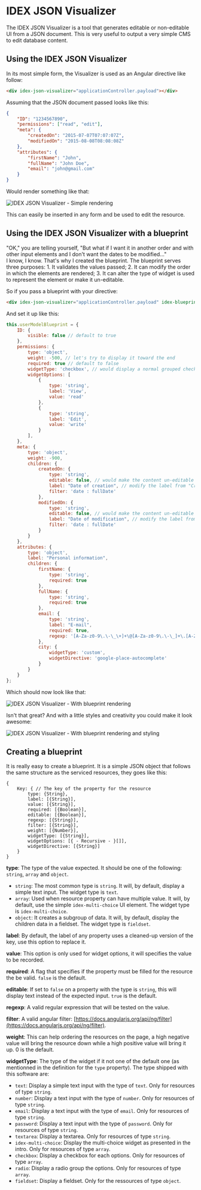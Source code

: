# IDEX JSON Visualizer

The IDEX JSON Visualizer is a tool that generates editable or non-editable UI from a JSON document.
This is very useful to output a very simple CMS to edit database content.

## Using the IDEX JSON Visualizer

In its most simple form, the Visualizer is used as an Angular directive like follow:

```html
<div idex-json-visualizer="applicationController.payload"></div>
```

Assuming that the JSON document passed looks like this:

```json
{
    "ID": "1234567890",
    "permissions": ["read", "edit"],
    "meta": {
        "createdOn": "2015-07-07T07:07:07Z",
        "modifiedOn": "2015-08-08T08:08:08Z"
    },
    "attributes": {
        "firstName": "John",
        "fullName": "John Doe",
        "email": "john@gmail.com"
    }
}
```

Would render something like that:

![IDEX JSON Visualizer - Simple rendering](https://cldup.com/4zNmkrkbjQ.png)

This can easily be inserted in any form and be used to edit the resource.

## Using the IDEX JSON Visualizer with a blueprint

"OK," you are telling yourself, "But what if I want it in another order and with other input elements and I don't want the dates to be modified..."  
I know, I know. That's why I created the blueprint. The blueprint serves three purposes:
    1. It validates the values passed;
    2. It can modify the order in which the elements are rendered;
    3. It can alter the type of widget is used to represent the element or make it un-editable.
    
So if you pass a blueprint with your directive:

```html
<div idex-json-visualizer="applicationController.payload" idex-blueprint="applicationController.userModelBlueprint"></div>
```

And set it up like this:

```js
this.userModelBlueprint = {
    ID: {
        visible: false // default to true
    },
    permissions: {
        type: 'object',
        weight: -500, // let's try to display it toward the end
        required: true // default to false
        widgetType: 'checkbox', // would display a normal grouped checkbox
        widgetOptions: [
            {
                type: 'string',
                label: 'View',
                value: 'read'
            },
            { 
                type: 'string',
                label: 'Edit',
                value: 'write'
            }
        ],
    },
    meta: {
        type: 'object',
        weight: -900,
        children: {
            createdOn: {
                type: 'string',
                editable: false, // would make the content un-editable
                label: "Date of creation", // modify the label from "Created On" to "Date of creation"
                filter: 'date : fullDate'
            },
            modifiedOn: {
                type: 'string',
                editable: false, // would make the content un-editable
                label: "Date of modification", // modify the label from "Modified On" to "Date of modification"
                filter: 'date : fullDate'
            }
        }
    },
    attributes: {
        type: 'object',
        label: "Personal information",
        children: {
            firstName: {
                type: 'string',
                required: true
            },
            fullName: {
                type: 'string',
                required: true
            },
            email: {
                type: 'string',
                label: "E-mail",
                required: true,
                regexp: '[A-Za-z0-9\.\-\_\+]+\@[A-Za-z0-9\.\-\_]+\.[A-Za-z\.]{2,7}$'
            },
            city: {
                widgetType: 'custom',
                widgetDirective: 'google-place-autocomplete'
            }
        }
    }
};
```

Which should now look like that:

![IDEX JSON Visualizer - With blueprint rendering](https://cldup.com/_94Ta8w8oA.png)

Isn't that great? And with a little styles and creativity you could make it look awesome:

![IDEX JSON Visualizer - With blueprint rendering and styling](https://cldup.com/2UUXRJlLKr.png)

## Creating a blueprint

It is really easy to create a blueprint. It is a simple JSON object that follows the same structure as the serviced resources,
they goes like this:

```
{
    Key: { // The key of the property for the resource
        type: {String},
        label: [{String}],
        value: [{String}],
        required: [{Boolean}],
        editable: [{Boolean}],
        regexp: [{String}],
        filter: [{String}],
        weight: [{Number}],
        widgetType: [{String}],
        widgetOptions: [{ - Recursive - }[]],
        widgetDirective: [{String}]
    }
}
```

**type**: The type of the value expected. It should be one of the following: `string`, `array` and `object`.  

+ `string`: The most common type is `string`. It will, by default, display a simple text input. The widget type is `text`.    
+ `array`: Used when resource property can have multiple value. It will, by default, use the simple `idex-multi-choice` UI element. The widget type is `idex-multi-choice`.  
+ `object`: It creates a subgroup of data. It will, by default, display the children data in a fieldset. The widget type is `fieldset`.  
    
**label**: By default, the label of any property uses a cleaned-up version of the key, use this option to replace it.

**value**: This option is only used for widget options, it will specifies the value to be recorded.  

**required**: A flag that specifies if the property must be filled for the resource the be valid. `false` is the default.  

**editable**: If set to `false` on a property with the type is `string`, this will display text instead of the expected input. `true` is the default.  

**regexp**: A valid regular expression that will be tested on the value.  

**filter**: A valid angular filter: [https://docs.angularjs.org/api/ng/filter](https://docs.angularjs.org/api/ng/filter).  

**weight**: This can help ordering the resources on the page, a high negative value will bring the resource down while a high positive value will bring it up. 0 is the default.  
  
**widgetType**: The type of the widget if it not one of the default one (as mentionned in the definition for the `type` property). The type shipped with this software are:  

+ `text`: Display a simple text input with the type of `text`. Only for resources of type `string`.  
+ `number`: Display a text input with the type of `number`. Only for resources of type `string`.  
+ `email`: Display a text input with the type of `email`. Only for resources of type `string`.  
+ `password`: Display a text input with the type of `password`. Only for resources of type `string`.  
+ `textarea`: Display a textarea. Only for resources of type `string`.  
+ `idex-multi-choice`: Display the multi-choice widget as presented in the intro. Only for resources of type `array`.  
+ `checkbox`: Display a checkbox for each options. Only for resources of type `array`.  
+ `radio`: Display a radio group the options. Only for resources of type `array`.  
+ `fieldset`: Display a fieldset. Only for the ressources of type `object`.  